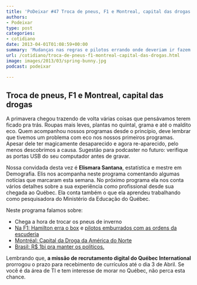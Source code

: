 ```yaml
---
title: 'PoDeixar #47 Troca de pneus, F1 e Montreal, capital das drogas'
authors:
- Podeixar
type: post
categories:
- cotidiano
date: 2013-04-01T01:08:59+00:00
summary: 'Mudanças nas regras e pilotos errando onde deveriam ir fazem o circo da F1 pegar fogo. Enquanto isso, um relatório condena: Montreal, capital das drogas?'
url: /cotidiano/troca-de-pneus-f1-montreal-capital-das-drogas.html
image: images/2013/03/spring-bunny.jpg
podcast: podeixar

---
```

## Troca de pneus, F1 e Montreal, capital das drogas

A primavera chegou trazendo de volta várias coisas que pensávamos terem ficado pra trás. Roupas mais leves, plantas no quintal, grama e até o maldito eco. Quem acompanhou nossos programas desde o princípio, deve lembrar que tivemos um problema com eco nos nossos primeiros programas. Apesar dele ter magicamente desaparecido e agora re-aparecido, pelo menos descobrimos a causa. Sugestão para podcaster no futuro: verifique as portas USB do seu computador antes de gravar.

Nossa convidada desta vez é **Elismara Santana**, estatística e mestre em Demografia. Elis nos acompanha neste programa comentando algumas notícias que marcaram esta semana. No próximo programa ela nos conta vários detalhes sobre a sua experiência como profissional desde sua chegada ao Québec. Ela conta também o que ela aprendeu trabalhando como pesquisadora do Ministério da Educação do Québec.

Neste programa falamos sobre:

  * Chega a hora de trocar os pneus de inverno
  * <a href="http://dailypicksandflicks.com/2013/03/24/lewis-hamiltons-wrong-pit-stop-during-f1-malaysian-grand-prix-video/" target="_blank">Na F1: Hamilton erra o box</a> e <a href="http://www.bbc.co.uk/sport/0/formula1/21917046" target="_blank">pilotos emburrados com as ordens da escuderia</a>
  * <a href="http://www.huffingtonpost.ca/2013/03/27/montreal-drugs-border-seizures_n_2966533.html" target="_blank">Montréal: Capital da Droga da América do Norte</a>
  * <a href="http://congressoemfoco.uol.com.br/noticias/gasto-com-deputados-se-aproxima-de-r-1-bilhao/" target="_blank">Brasil: R$ 1bi pra manter os políticos.</a>

Lembrando que, **a missão de recrutamento digital do Québec International** prorrogou o prazo para recebimento de currículos até o dia 3 de Abril. Se você é da área de TI e tem interesse de morar no Québec, não perca esta chance.